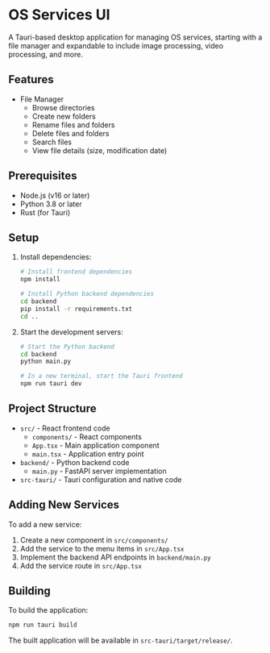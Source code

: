 # OS Services UI

A Tauri-based desktop application for managing OS services, starting with a file manager and expandable to include image processing, video processing, and more.

## Features

- File Manager
  - Browse directories
  - Create new folders
  - Rename files and folders
  - Delete files and folders
  - Search files
  - View file details (size, modification date)

## Prerequisites

- Node.js (v16 or later)
- Python 3.8 or later
- Rust (for Tauri)

## Setup

1. Install dependencies:
   ```bash
   # Install frontend dependencies
   npm install

   # Install Python backend dependencies
   cd backend
   pip install -r requirements.txt
   cd ..
   ```

2. Start the development servers:
   ```bash
   # Start the Python backend
   cd backend
   python main.py

   # In a new terminal, start the Tauri frontend
   npm run tauri dev
   ```

## Project Structure

- `src/` - React frontend code
  - `components/` - React components
  - `App.tsx` - Main application component
  - `main.tsx` - Application entry point
- `backend/` - Python backend code
  - `main.py` - FastAPI server implementation
- `src-tauri/` - Tauri configuration and native code

## Adding New Services

To add a new service:

1. Create a new component in `src/components/`
2. Add the service to the menu items in `src/App.tsx`
3. Implement the backend API endpoints in `backend/main.py`
4. Add the service route in `src/App.tsx`

## Building

To build the application:

```bash
npm run tauri build
```

The built application will be available in `src-tauri/target/release/`. 